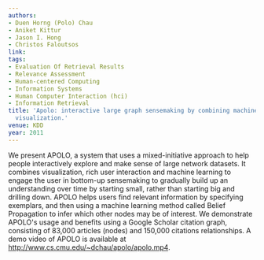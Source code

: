 ```yaml
---
authors:
- Duen Horng (Polo) Chau
- Aniket Kittur
- Jason I. Hong
- Christos Faloutsos
link:
tags:
- Evaluation Of Retrieval Results
- Relevance Assessment
- Human-centered Computing
- Information Systems
- Human Computer Interaction (hci)
- Information Retrieval
title: 'Apolo: interactive large graph sensemaking by combining machine learning and
  visualization.'
venue: KDD
year: 2011
---
```

We present APOLO, a system that uses a mixed-initiative approach to help people interactively explore and make sense of large network datasets. It combines visualization, rich user interaction and machine learning to engage the user in bottom-up sensemaking to gradually build up an understanding over time by starting small, rather than starting big and drilling down. APOLO helps users find relevant information by specifying exemplars, and then using a machine learning method called Belief Propagation to infer which other nodes may be of interest. We demonstrate APOLO's usage and benefits using a Google Scholar citation graph, consisting of 83,000 articles (nodes) and 150,000 citations relationships. A demo video of APOLO is available at http://www.cs.cmu.edu/~dchau/apolo/apolo.mp4.